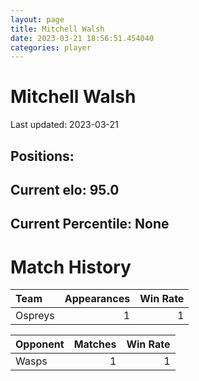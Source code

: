 ```yaml
---  
layout: page  
title: Mitchell Walsh  
date: 2023-03-21 18:56:51.454040  
categories: player  
---
```

# Mitchell Walsh


Last updated: 2023-03-21
## Positions: 

## Current elo: 95.0

## Current Percentile: None

# Match History


| Team    |   Appearances |   Win Rate |
|:--------|--------------:|-----------:|
| Ospreys |             1 |          1 |

| Opponent   |   Matches |   Win Rate |
|:-----------|----------:|-----------:|
| Wasps      |         1 |          1 |